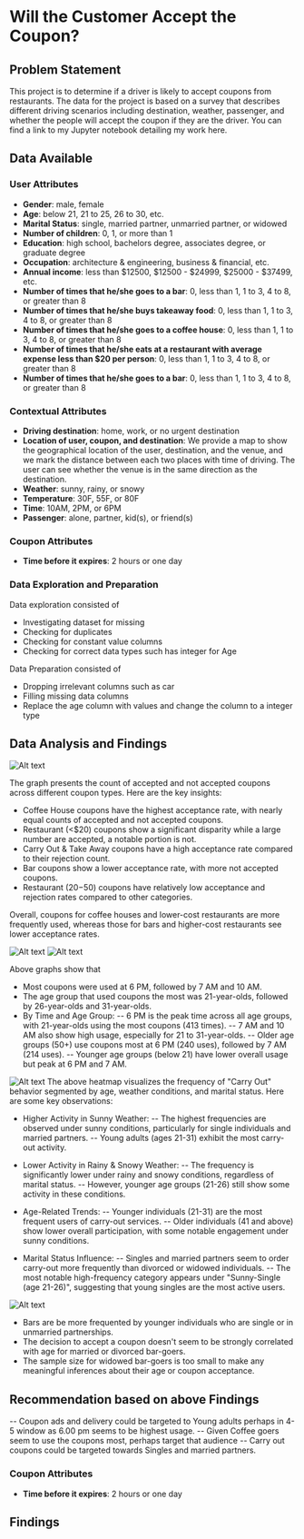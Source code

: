 # Will the Customer Accept the Coupon?

## Problem Statement
This project is to determine if a driver is likely to accept coupons from restaurants. The data for the project is based on a survey that describes different driving scenarios including destination, weather, passenger, and whether the people will accept the coupon if they are the driver. You can find a link to my Jupyter notebook detailing my work here.

## Data Available

### User Attributes
- **Gender**: male, female
- **Age**: below 21, 21 to 25, 26 to 30, etc.
- **Marital Status**: single, married partner, unmarried partner, or widowed
- **Number of children**: 0, 1, or more than 1
- **Education**: high school, bachelors degree, associates degree, or graduate degree
- **Occupation**: architecture & engineering, business & financial, etc.
- **Annual income**: less than $12500, $12500 - $24999, $25000 - $37499, etc.
- **Number of times that he/she goes to a bar**: 0, less than 1, 1 to 3, 4 to 8, or greater than 8
- **Number of times that he/she buys takeaway food**: 0, less than 1, 1 to 3, 4 to 8, or greater than 8
- **Number of times that he/she goes to a coffee house**: 0, less than 1, 1 to 3, 4 to 8, or greater than 8
- **Number of times that he/she eats at a restaurant with average expense less than $20 per person**: 0, less than 1, 1 to 3, 4 to 8, or greater than 8
- **Number of times that he/she goes to a bar**: 0, less than 1, 1 to 3, 4 to 8, or greater than 8

### Contextual Attributes
- **Driving destination**: home, work, or no urgent destination
- **Location of user, coupon, and destination**: We provide a map to show the geographical location of the user, destination, and the venue, and we mark the distance between each two places with time of driving. The user can see whether the venue is in the same direction as the destination.
- **Weather**: sunny, rainy, or snowy
- **Temperature**: 30F, 55F, or 80F
- **Time**: 10AM, 2PM, or 6PM
- **Passenger**: alone, partner, kid(s), or friend(s)

### Coupon Attributes
- **Time before it expires**: 2 hours or one day

### Data Exploration and Preparation
Data exploration consisted of 
- Investigating dataset for missing
- Checking for duplicates
- Checking for constant value columns
- Checking for correct data types such has integer for Age

Data Preparation consisted of
- Dropping irrelevant columns such as car
- Filling missing data columns
- Replace the age column with values and change the column to a integer type

## Data Analysis and Findings
![Alt text](../images/CouponAcceptanceByType.png?raw=true "Title")

The graph presents the count of accepted and not accepted coupons across different coupon types. Here are the key insights:
- Coffee House coupons have the highest acceptance rate, with nearly equal counts of accepted and not accepted coupons.
- Restaurant (<$20) coupons show a significant disparity while a large number are accepted, a notable portion is not.
- Carry Out & Take Away coupons have a high acceptance rate compared to their rejection count.
- Bar coupons show a lower acceptance rate, with more not accepted coupons.
- Restaurant ($20-$50) coupons have relatively low acceptance and rejection rates compared to other categories.

Overall, coupons for coffee houses and lower-cost restaurants are more frequently used, whereas those for bars and higher-cost restaurants see lower acceptance rates.

![Alt text](../images/CouponUsageTimeOfDay.png?raw=true "Title")
![Alt text](../images/CouponUsageAge.png?raw=true "Title")

Above graphs show that 
- Most coupons were used at 6 PM, followed by 7 AM and 10 AM.
- The age group that used coupons the most was 21-year-olds, followed by 26-year-olds and 31-year-olds.
- By Time and Age Group:
-- 6 PM is the peak time across all age groups, with 21-year-olds using the most coupons (413 times).
-- 7 AM and 10 AM also show high usage, especially for 21 to 31-year-olds.
-- Older age groups (50+) use coupons most at 6 PM (240 uses), followed by 7 AM (214 uses).
-- Younger age groups (below 21) have lower overall usage but peak at 6 PM and 7 AM.


![Alt text](../images/CarryOutAgeWeatherMaritalStatusFacetGrid.png?raw=true "Title")
The above heatmap visualizes the frequency of "Carry Out" behavior segmented by age, weather conditions, and marital status. Here are some key observations:

- Higher Activity in Sunny Weather:
-- The highest frequencies are observed under sunny conditions, particularly for single individuals and married partners.
-- Young adults (ages 21-31) exhibit the most carry-out activity.

- Lower Activity in Rainy & Snowy Weather:
-- The frequency is significantly lower under rainy and snowy conditions, regardless of marital status.
-- However, younger age groups (21-26) still show some activity in these conditions.

- Age-Related Trends:
-- Younger individuals (21-31) are the most frequent users of carry-out services.
-- Older individuals (41 and above) show lower overall participation, with some notable engagement under sunny conditions.

- Marital Status Influence:
-- Singles and married partners seem to order carry-out more frequently than divorced or widowed individuals.
-- The most notable high-frequency category appears under "Sunny-Single (age 21-26)", suggesting that young singles are the most active users.

![Alt text](../images/BarGoersAgeDistribution.png?raw=true "Title")
- Bars are be more frequented by younger individuals who are single or in unmarried partnerships.
- The decision to accept a coupon doesn't seem to be strongly correlated with age for married or divorced bar-goers.
- The sample size for widowed bar-goers is too small to make any meaningful inferences about their age or coupon acceptance.

## Recommendation based on above Findings
-- Coupon ads and delivery could be targeted to Young adults perhaps in 4-5 window as 6.00 pm seems to be highest usage.
-- Given Coffee goers seem to use the coupons most, perhaps target that audience
-- Carry out coupons could be targeted towards Singles and married partners.

### Coupon Attributes
- **Time before it expires**: 2 hours or one day

## Findings

